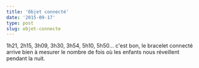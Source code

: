 ```yaml
---
title: 'Objet connecté'
date: '2015-09-17'
type: post
slug: objet-connecte
---
```


1h21, 2h15, 3h09, 3h30, 3h54, 5h10, 5h50… c'est bon, le bracelet connecté arrive bien à mesurer le nombre de fois où les enfants nous réveillent pendant la nuit.
